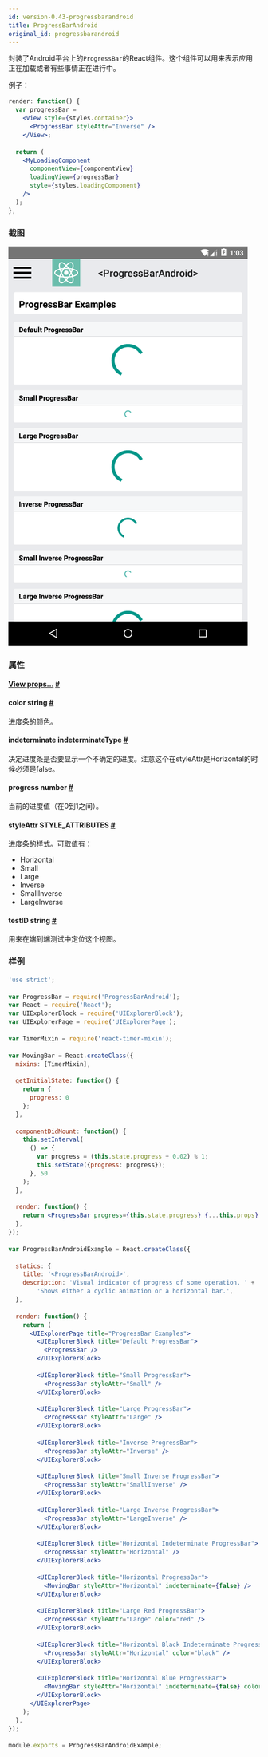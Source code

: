 ```yaml
---
id: version-0.43-progressbarandroid
title: ProgressBarAndroid
original_id: progressbarandroid
---
```


封装了Android平台上的`ProgressBar`的React组件。这个组件可以用来表示应用正在加载或者有些事情正在进行中。

例子：

```jsx
render: function() {
  var progressBar =
    <View style={styles.container}>
      <ProgressBar styleAttr="Inverse" />
    </View>;

  return (
    <MyLoadingComponent
      componentView={componentView}
      loadingView={progressBar}
      style={styles.loadingComponent}
    />
  );
},
```
### 截图
![](/img/components/progressbarandroid.png)

### 属性

<div class="props">
	<div class="prop">
		<h4 class="propTitle"><a class="anchor" name="view"></a><a href="view.html#props">View props...</a> <a class="hash-link" href="#view">#</a></h4>
	</div>
	<div class="prop">
		<h4 class="propTitle"><a class="anchor" name="color"></a>color <span class="propType">string</span> <a class="hash-link" href="#color">#</a></h4>
		<div>
			<p>进度条的颜色。</p>
		</div>
	</div>
	<div class="prop">
		<h4 class="propTitle"><a class="anchor" name="indeterminate"></a>indeterminate <span class="propType">indeterminateType</span> <a class="hash-link" href="#indeterminate">#</a></h4>
		<div>
			<p>决定进度条是否要显示一个不确定的进度。注意这个在styleAttr是Horizontal的时候必须是false。</p>
		</div>
	</div>
	<div class="prop">
		<h4 class="propTitle"><a class="anchor" name="progress"></a>progress <span class="propType">number</span> <a class="hash-link" href="#progress">#</a></h4>
		<div>
			<p>当前的进度值（在0到1之间）。</p>
		</div>
	</div>
	<div class="prop">
		<h4 class="propTitle"><a class="anchor" name="styleattr"></a>styleAttr <span class="propType">STYLE_ATTRIBUTES</span> <a class="hash-link" href="#styleattr">#</a></h4>
		<div>
			<p>进度条的样式。可取值有：</p>
			<ul>
				<li>Horizontal</li>
				<li>Small</li>
				<li>Large</li>
				<li>Inverse</li>
				<li>SmallInverse</li>
				<li>LargeInverse</li>
			</ul>
		</div>
	</div>
	<div class="prop">
		<h4 class="propTitle"><a class="anchor" name="testid"></a>testID <span class="propType">string</span> <a class="hash-link" href="#testid">#</a></h4>
		<div>
			<p>用来在端到端测试中定位这个视图。</p>
		</div>
	</div>
</div>

### 样例

```jsx
'use strict';

var ProgressBar = require('ProgressBarAndroid');
var React = require('React');
var UIExplorerBlock = require('UIExplorerBlock');
var UIExplorerPage = require('UIExplorerPage');

var TimerMixin = require('react-timer-mixin');

var MovingBar = React.createClass({
  mixins: [TimerMixin],

  getInitialState: function() {
    return {
      progress: 0
    };
  },

  componentDidMount: function() {
    this.setInterval(
      () => {
        var progress = (this.state.progress + 0.02) % 1;
        this.setState({progress: progress});
      }, 50
    );
  },

  render: function() {
    return <ProgressBar progress={this.state.progress} {...this.props} />;
  },
});

var ProgressBarAndroidExample = React.createClass({

  statics: {
    title: '<ProgressBarAndroid>',
    description: 'Visual indicator of progress of some operation. ' +
        'Shows either a cyclic animation or a horizontal bar.',
  },

  render: function() {
    return (
      <UIExplorerPage title="ProgressBar Examples">
        <UIExplorerBlock title="Default ProgressBar">
          <ProgressBar />
        </UIExplorerBlock>

        <UIExplorerBlock title="Small ProgressBar">
          <ProgressBar styleAttr="Small" />
        </UIExplorerBlock>

        <UIExplorerBlock title="Large ProgressBar">
          <ProgressBar styleAttr="Large" />
        </UIExplorerBlock>

        <UIExplorerBlock title="Inverse ProgressBar">
          <ProgressBar styleAttr="Inverse" />
        </UIExplorerBlock>

        <UIExplorerBlock title="Small Inverse ProgressBar">
          <ProgressBar styleAttr="SmallInverse" />
        </UIExplorerBlock>

        <UIExplorerBlock title="Large Inverse ProgressBar">
          <ProgressBar styleAttr="LargeInverse" />
        </UIExplorerBlock>

        <UIExplorerBlock title="Horizontal Indeterminate ProgressBar">
          <ProgressBar styleAttr="Horizontal" />
        </UIExplorerBlock>

        <UIExplorerBlock title="Horizontal ProgressBar">
          <MovingBar styleAttr="Horizontal" indeterminate={false} />
        </UIExplorerBlock>

        <UIExplorerBlock title="Large Red ProgressBar">
          <ProgressBar styleAttr="Large" color="red" />
        </UIExplorerBlock>

        <UIExplorerBlock title="Horizontal Black Indeterminate ProgressBar">
          <ProgressBar styleAttr="Horizontal" color="black" />
        </UIExplorerBlock>

        <UIExplorerBlock title="Horizontal Blue ProgressBar">
          <MovingBar styleAttr="Horizontal" indeterminate={false} color="blue" />
        </UIExplorerBlock>
      </UIExplorerPage>
    );
  },
});

module.exports = ProgressBarAndroidExample;
```